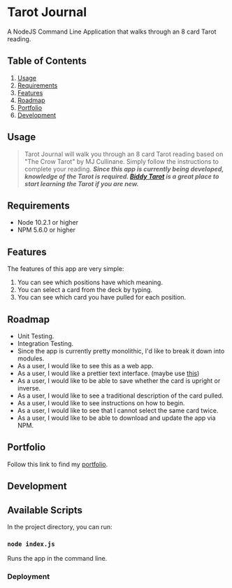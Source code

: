 # Tarot Journal
A NodeJS Command Line Application that walks through an 8 card Tarot reading.

## Table of Contents

1. [Usage](#usage)
1. [Requirements](#requirements)
1. [Features](#features)
1. [Roadmap](#roadmap)
1. [Portfolio](#portfolio)
1. [Development](#development)

## Usage

> Tarot Journal will walk you through an 8 card Tarot reading based on "The Crow Tarot" by MJ Cullinane. Simply follow the instructions to complete your reading. *__Since this app is currently being developed, knowledge of the Tarot is required. [Biddy Tarot](https://www.biddytarot.com/) is a great place to start learning the Tarot if you are new.__*

## Requirements

- Node 10.2.1 or higher
- NPM 5.6.0 or higher

## Features

The features of this app are very simple:

1. You can see which positions have which meaning.
1. You can select a card from the deck by typing.
1. You can see which card you have pulled for each position.

## Roadmap

- Unit Testing.
- Integration Testing.
- Since the app is currently pretty monolithic, I'd like to break it down into modules.
- As a user, I would like to see this as a web app.
- As a user, I would like a prettier text interface. (maybe use [this](https://github.com/SBoudrias/Inquirer.js/#layouts))
- As a user, I would like to be able to save whether the card is upright or inverse.
- As a user, I would like to see a traditional description of the card pulled.
- As a user, I would like to see instructions on how to begin.
- As a user, I would like to see that I cannot select the same card twice.
- As a user, I would like to be able to download and update the app via NPM.

## Portfolio

Follow this link to find my [portfolio](http://rhonen.design).

## Development

## Available Scripts

In the project directory, you can run:

### `node index.js`

Runs the app in the command line.

### Deployment

